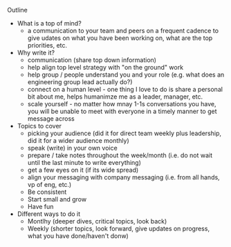 Outline
- What is a top of mind?
  - a communication to your team and peers on a frequent cadence to give udates on what you have been working on, what are the top priorities, etc. 
- Why write it?
  - communication (share top down information)
  - help align top level strategy with "on the ground" work
  - help group / people understand you and your role (e.g. what does an engineering group lead actually do?)
  - connect on a human level - one thing I love to do is share a personal bit about me, helps humanimze me as a leader, manager, etc.
  - scale yourself - no matter how mnay 1-1s conversations you have, you will be unable to meet with everyone in a timely manner to get message across 
- Topics to cover
  - picking your audience (did it for direct team weekly plus leadership, did it for a wider audience monthly)
  - speak (write) in your own voice
  - prepare / take notes throughout the week/month (i.e. do not wait until the last minute to write everything)
  - get a few eyes on it (if its wide spread)
  - align your messaging with company messaging (i.e. from all hands, vp of eng, etc.)
  - Be consistent
  - Start small and grow
  - Have fun 
- Different ways to do it
  - Montlhy (deeper dives, critical topics, look back)
  - Weekly (shorter topics, look forward, give updates on progress, what you have done/haven't donw)
